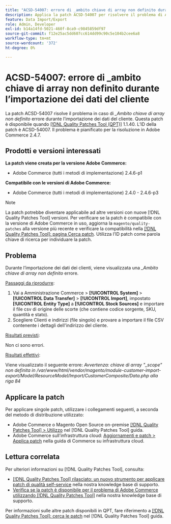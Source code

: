 ```yaml
---
title: "ACSD-54007: errore di _ambito chiave di array non definito durante l’importazione dei dati del cliente"
description: Applica la patch ACSD-54007 per risolvere il problema di Adobe Commerce, se durante l’importazione dei dati dei clienti viene visualizzato un errore di _ambito chiave array non definita.
feature: Data Import/Export
role: Admin, Developer
exl-id: b14a14fd-5021-460f-8ca9-c9845859df97
source-git-commit: f12e25ac5dd607cc614dd99c90c5e104b2cee6a8
workflow-type: tm+mt
source-wordcount: '372'
ht-degree: 0%

---
```


# ACSD-54007: errore di _ambito chiave di array non definito durante l’importazione dei dati del cliente

La patch ACSD-54007 risolve il problema in caso di *_Ambito chiave di array non definito* errore durante l’importazione dei dati del cliente. Questa patch è disponibile quando [[!DNL Quality Patches Tool (QPT)]](/help/announcements/adobe-commerce-announcements/magento-quality-patches-released-new-tool-to-self-serve-quality-patches.md) 1.1.40. L’ID della patch è ACSD-54007. Il problema è pianificato per la risoluzione in Adobe Commerce 2.4.7.

## Prodotti e versioni interessati

**La patch viene creata per la versione Adobe Commerce:**

* Adobe Commerce (tutti i metodi di implementazione) 2.4.6-p1

**Compatibile con le versioni di Adobe Commerce:**

* Adobe Commerce (tutti i metodi di implementazione) 2.4.0 - 2.4.6-p3

>[!NOTE]
>
>La patch potrebbe diventare applicabile ad altre versioni con nuove [!DNL Quality Patches Tool] versioni. Per verificare se la patch è compatibile con la versione di Adobe Commerce in uso, aggiorna la `magento/quality-patches` alla versione più recente e verificare la compatibilità nella [[!DNL Quality Patches Tool]: pagina Cerca patch](https://experienceleague.adobe.com/tools/commerce-quality-patches/index.html). Utilizza l’ID patch come parola chiave di ricerca per individuare la patch.

## Problema

Durante l’importazione dei dati dei clienti, viene visualizzata una *_Ambito chiave di array non definito* errore.

<u>Passaggi da riprodurre</u>:

1. Vai a Amministrazione Commerce > **[!UICONTROL System]** > **[!UICONTROL Data Transfer]** >  **[!UICONTROL Import]**, impostato **[!UICONTROL Entity Type]** a **[!UICONTROL Stock Sources]** e importare il file csv di origine delle scorte (che contiene codice sorgente, SKU, quantità e stato).
1. Scegliere Clienti e indirizzi (file singolo) e provare a importare il file CSV contenente i dettagli dell&#39;indirizzo del cliente.

<u>Risultati previsti</u>:

Non ci sono errori.

<u>Risultati effettivi</u>:

Viene visualizzato il seguente errore:  *Avvertenza: chiave di array &quot;_scope&quot; non definita in /var/www/html/vendor/magento/module-customer-import-export/Model/ResourceModel/Import/CustomerComposite/Data.php alla riga 84*

## Applicare la patch

Per applicare singole patch, utilizzare i collegamenti seguenti, a seconda del metodo di distribuzione utilizzato:

* Adobe Commerce o Magento Open Source on-premise [[!DNL Quality Patches Tool] > Utilizzo](https://experienceleague.adobe.com/docs/commerce-operations/tools/quality-patches-tool/usage.html) nel [!DNL Quality Patches Tool] guida.
* Adobe Commerce sull’infrastruttura cloud: [Aggiornamenti e patch > Applica patch](https://experienceleague.adobe.com/docs/commerce-cloud-service/user-guide/develop/upgrade/apply-patches.html) nella guida di Commerce su infrastruttura cloud.

## Lettura correlata

Per ulteriori informazioni su [!DNL Quality Patches Tool], consulta:

* [[!DNL Quality Patches Tool] rilasciato: un nuovo strumento per applicare patch di qualità self-service](/help/announcements/adobe-commerce-announcements/magento-quality-patches-released-new-tool-to-self-serve-quality-patches.md) nella nostra knowledge base di supporto.
* [Verifica se la patch è disponibile per il problema di Adobe Commerce utilizzando [!DNL Quality Patches Tool]](/help/support-tools/patches-available-in-qpt-tool/check-patch-for-magento-issue-with-magento-quality-patches.md) nella nostra knowledge base di supporto.

Per informazioni sulle altre patch disponibili in QPT, fare riferimento a [[!DNL Quality Patches Tool]: cerca le patch](https://experienceleague.adobe.com/tools/commerce-quality-patches/index.html) nel [!DNL Quality Patches Tool] guida.

